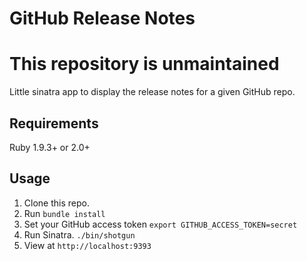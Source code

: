 # GitHub Release Notes

# This repository is unmaintained

Little sinatra app to display the release notes for a given GitHub repo.

## Requirements

Ruby 1.9.3+ or 2.0+

## Usage

1. Clone this repo.
1. Run `bundle install`
1. Set your GitHub access token `export GITHUB_ACCESS_TOKEN=secret`
1. Run Sinatra. `./bin/shotgun`
1. View at `http://localhost:9393`
